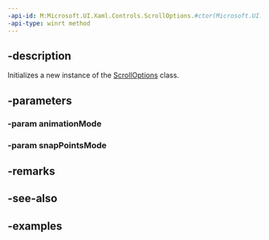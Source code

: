 ```yaml
---
-api-id: M:Microsoft.UI.Xaml.Controls.ScrollOptions.#ctor(Microsoft.UI.Xaml.Controls.AnimationMode,Microsoft.UI.Xaml.Controls.SnapPointsMode)
-api-type: winrt method
---
```


## -description

Initializes a new instance of the [ScrollOptions](scrolloptions.md) class.

## -parameters

### -param animationMode

### -param snapPointsMode

## -remarks

## -see-also

## -examples

